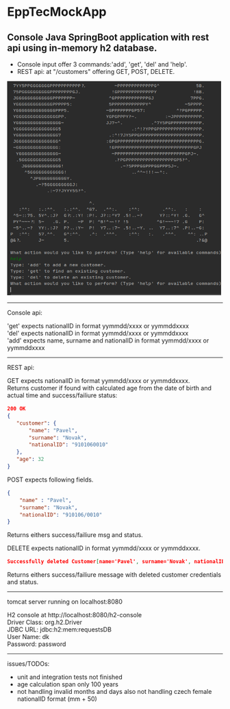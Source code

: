 # EppTecMockApp

Console Java SpringBoot application with rest api using in-memory h2 database.
---------------------------------------------------------------------------------

- Console input offer 3 commands:'add', 'get', 'del' and 'help'.  
- REST api: at "/customers" offering GET, POST, DELETE.  
<div align="Left">
    <img src="/consoleGUI.png" width="500px" height="500px"</img> 
</div>

---------------------------------------------------------------------------------
Console api:

'get' expects nationalID in format yymmdd/xxxx or yymmddxxxx  
'del' expects nationalID in format yymmdd/xxxx or yymmddxxxx  
'add' expects name, surname and nationalID in format yymmdd/xxxx or yymmddxxxx  

---------------------------------------------------------------------------------
REST api:  

GET expects nationalID in format yymmdd/xxxx or yymmddxxxx.  
  Returns customer if found with calculated age from the date of birth and actual time and success/failiure status:  
 ```json
200 OK  
{  
    "customer": {  
        "name": "Pavel",  
        "surname": "Novak",  
        "nationalID": "9101060010"  
    },  
    "age": 32  
}  
```

POST expects following fields. 
```json
{  
    "name" : "Pavel",  
    "surname": "Novak",  
    "nationalID": "910106/0010"  
}  
```

  Returns eithers success/failiure msg and status.  
 
 DELETE expects nationalID in format yymmdd/xxxx or yymmddxxxx.  
 
 ```json
 Successfully deleted Customer[name='Pavel', surname='Novak', nationalID=9101060010]  
  ```    
  Returns eithers success/failiure message with deleted customer credentials and status.  

---------------------------------------------------------------------------------

tomcat server running on localhost:8080  

H2 console at http://localhost:8080/h2-console  
Driver Class: org.h2.Driver  
JDBC URL: jdbc:h2:mem:requestsDB  
User Name: dk  
Password: password  

---------------------------------------------------------------------------------

issues/TODOs:  
- unit and integration tests not finished  
- age calculation span only 100 years  
- not handling invalid months and days also not handling czech female nationalID format (mm + 50)  
